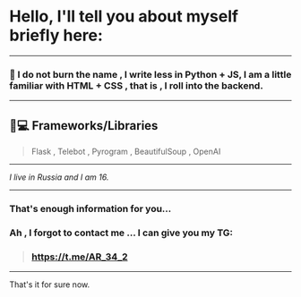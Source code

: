 # Hello, I'll tell you about myself briefly here:
___
### 🤨 I do not burn the name , I write less in Python + JS, I am a little familiar with HTML + CSS , that is , I roll into the backend.
___
## 👩💻 Frameworks/Libraries
> Flask , Telebot , Pyrogram , BeautifulSoup , OpenAI
___
*I live in Russia and I am 16.*
___
### That's enough information for you...

### Ah , I forgot to contact me ...  I can give you my TG:
> ### https://t.me/AR_34_2
___
That's it for sure now.
